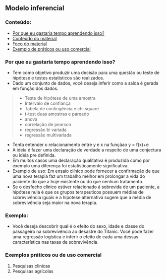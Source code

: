 ## Modelo inferencial

### Conteúdo:
  * [Por que eu gastaria tempo aprendendo isso?](#Por-que-eu-gastaria-tempo-aprendendo-isso?)
  * [Conteúdo do material](#Neste-material-você-vai-ver)
  * [Foco do material](#Foco)        
  * [Exemplo de práticos ou uso comercial](#Exemplos-práticos-ou-de-uso-comercial)

### Por que eu gastaria tempo aprendendo isso?
- Tem como objetivo produzir uma decisão para uma questão ou teste de hipótese e testes estatísticos são realizados.
- Dado um conjunto de dados, você deseja inferir como a saída é gerada em função dos dados. 

>- Teste de hipótese de uma amostra
>- Intervalo de confiança
>- Tabela de contingência e chi square 
>- t-test duas amostras e pareado
>- anova
>- correlação de pearson
>- regressão bi variada
>- regressão multivariada

- Tenta entender o relacionamento entre y e x na funçãao y = f(x)+e
- A ideia é fazer uma declaração de verdade a respeito de uma conjectura ou ideia pre definida.
- Em muitos casos uma declaração qualitativa é produzida como por exemplo uma diferença foi estatísticamente significativa.
- Exemplo de uso: Em ensaio clínico pode fornecer a confirmação de que uma nova terapia faz um trabalho melhor em prolongar a vida do paciente do que a hoje existente ou do que nenhum tratamento.
- Se o desfecho clínico estiver relacionado á sobrevida de um paciente, a hipótese nula é que os grupos terapeuticos possuem médias de sobrevivência iguais e a hipotese alternativa sugere que a média de sobrevivência seja maior na nova terapia.

### Exemplo: 
- Você deseja descobrir qual é o efeito do  sexo, idade e classe do passageiro na sobrevivência ao desastre do Titanic. Você pode fazer uma regressão logística e inferir o efeito de cada uma dessas característica nas taxas de sobrevivência.

### Exemplos práticos ou de uso comercial
  1. Pesquisas clinicas
  2. Pesquisas agrícolas
  
